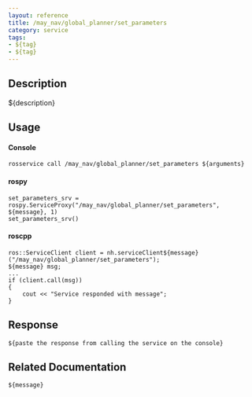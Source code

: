 ```yaml
---
layout: reference
title: /may_nav/global_planner/set_parameters
category: service
tags: 
- ${tag} 
- ${tag}
---
```


## Description
${description}

## Usage
#### Console
```
rosservice call /may_nav/global_planner/set_parameters ${arguments}
```

#### rospy
```
set_parameters_srv = rospy.ServiceProxy("/may_nav/global_planner/set_parameters", ${message}, 1)
set_parameters_srv()
```

#### roscpp
```
ros::ServiceClient client = nh.serviceClient${message}("/may_nav/global_planner/set_parameters");
${message} msg;
...
if (client.call(msg))
{
    cout << "Service responded with message";
}
```

## Response
```
${paste the response from calling the service on the console}
```

## Related Documentation
``${message}``  